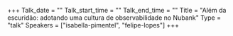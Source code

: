 +++
Talk_date = ""
Talk_start_time = ""
Talk_end_time = ""
Title = "Além da escuridão: adotando uma cultura de observabilidade no Nubank"
Type = "talk"
Speakers = ["isabella-pimentel", "felipe-lopes"]
+++


